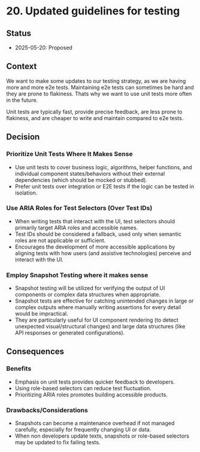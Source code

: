 # 20. Updated guidelines for testing

## Status

- 2025-05-20: Proposed

## Context

We want to make some updates to our testing strategy, as we are having more and more e2e tests. Maintaining e2e tests can sometimes be hard and they are prone to flakiness. Thats why we want to use unit tests more often in the future.

Unit tests are typically fast, provide precise feedback, are less prone to flakiness, and are cheaper to write and maintain compared to e2e tests.

## Decision

### Prioritize Unit Tests Where It Makes Sense

- Use unit tests to cover business logic, algorithms, helper functions, and individual component states/behaviors without their external dependencies (which should be mocked or stubbed).
- Prefer unit tests over integration or E2E tests if the logic can be tested in isolation.

### Use ARIA Roles for Test Selectors (Over Test IDs)

- When writing tests that interact with the UI, test selectors should primarily target ARIA roles and accessible names.
- Test IDs should be considered a fallback, used only when semantic roles are not applicable or sufficient.
- Encourages the development of more accessible applications by aligning tests with how users (and assistive technologies) perceive and interact with the UI.

### Employ Snapshot Testing where it makes sense

- Snapshot testing will be utilized for verifying the output of UI components or complex data structures when appropriate.
- Snapshot tests are effective for catching unintended changes in large or complex outputs where manually writing assertions for every detail would be impractical.
- They are particularly useful for UI component rendering (to detect unexpected visual/structural changes) and large data structures (like API responses or generated configurations).

## Consequences

### Benefits

- Emphasis on unit tests provides quicker feedback to developers.
- Using role-based selectors can reduce test fluctuation.
- Prioritizing ARIA roles promotes building accessible products.

### Drawbacks/Considerations

- Snapshots can become a maintenance overhead if not managed carefully, especially for frequently changing UI or data.
- When non developers update texts, snapshots or role-based selectors may be updated to fix failing tests.
